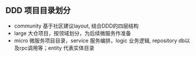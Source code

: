 ## DDD 项目目录划分

- community 基于社区建议layout, 结合DDD的四层结构
- large 大仓项目，按领域划分，为后续微服务作准备
- micro 微服务项目目录，service 服务编排，logic 业务逻辑, repository db以及rpc调用等；entity 代表实体目录
